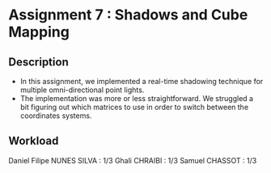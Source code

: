 # Assignment 7 : Shadows and Cube Mapping

## Description
- In this assignment, we implemented a real-time shadowing technique for multiple omni-directional point lights.
- The implementation was more or less straightforward. We struggled a bit figuring out which matrices to use in order to switch between the coordinates systems.

## Workload
Daniel Filipe NUNES SILVA : 1/3
Ghali CHRAIBI : 1/3
Samuel CHASSOT : 1/3
